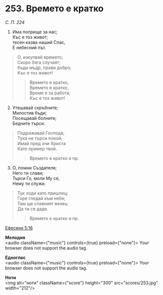 # 253. Времето е кратко

_С. П. 224_

1. Има поприще за нас;  
Къс е тоз живот;  
тесен казва наший Спас,  
Е небесний път.  

> О, изкупвай времето;  
> Скоро бяга случаят;  
> бъди мъдр, прави добро;  
> Къс е тоз живот!  
> > Времето е кратко,  
> > Времето е кратко,  
> > Време е за работа;  
> > Къс е тоз живот!

2. Утешавай скръбните;  
Милостив бъди;  
Посещавай болните;  
Бедните търси.  

> Подражавай Господа;  
> Тука не търси покой;  
> Имай пред очи Христа  
> Като пример твой.  
> > Времето е кратко и пр.  

3. О, помни Създателя;  
Него ти слави;  
Търси Го, моли Му се,  
Нему ти служи.  

> Тук ходи като пришлец;  
> Горе гледай към небе;  
> Там ще славният венец  
> Да ти се даде.  
> > Времето е кратко и пр.

[Ефесяни 5:16](http://biblia.bg/index.php?k=56&g=5&s=16)

**Мелодия**  
<audio className={"music"} controls={true} preload={"none"}>
    <source src="mp3/253.mp3" type="audio/mpeg"/>
    Your browser does not support the audio tag.
</audio>

**Едноглас**  
<audio className={"music"} controls={true} preload={"none"}>
    <source src="transp/253.mp3" type="audio/mpeg"/>
    Your browser does not support the audio tag.
</audio>

**Ноти**  
<img alt="ноти" className={"score"} height="300" src="scores/253.jpg" width="212"/>
